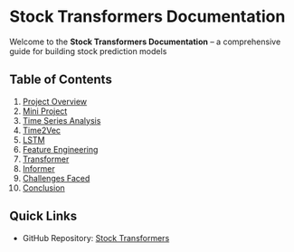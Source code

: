# Stock Transformers Documentation

Welcome to the **Stock Transformers Documentation** – a comprehensive guide for building stock prediction models 

## Table of Contents

1. [Project Overview](home.md)
2. [Mini Project](mini_project.md)
3. [Time Series Analysis](time_series.md)
4. [Time2Vec](time2vec.md)
5. [LSTM](LSTM.md)
6. [Feature Engineering](feature_engineering.md)
7. [Transformer](transformer.md)
8. [Informer](informer.md)
9. [Challenges Faced](challenges_faced.md)
10. [Conclusion](conclusion.md)

## Quick Links

- GitHub Repository: [Stock Transformers](https://github.com/Ghruank/stocktransformers/)
